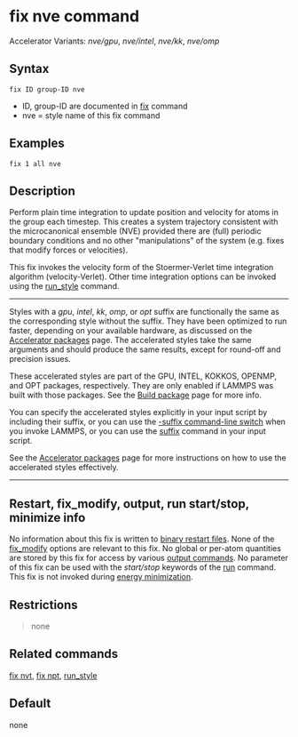 # fix nve command

Accelerator Variants: *nve/gpu*, *nve/intel*, *nve/kk*, *nve/omp*

## Syntax

    fix ID group-ID nve

-   ID, group-ID are documented in [fix](fix) command
-   nve = style name of this fix command

## Examples

``` LAMMPS
fix 1 all nve
```

## Description

Perform plain time integration to update position and velocity for atoms
in the group each timestep. This creates a system trajectory consistent
with the microcanonical ensemble (NVE) provided there are (full)
periodic boundary conditions and no other \"manipulations\" of the
system (e.g. fixes that modify forces or velocities).

This fix invokes the velocity form of the Stoermer-Verlet time
integration algorithm (velocity-Verlet). Other time integration options
can be invoked using the [run_style](run_style) command.

------------------------------------------------------------------------

Styles with a *gpu*, *intel*, *kk*, *omp*, or *opt* suffix are
functionally the same as the corresponding style without the suffix.
They have been optimized to run faster, depending on your available
hardware, as discussed on the [Accelerator packages](Speed_packages)
page. The accelerated styles take the same arguments and should produce
the same results, except for round-off and precision issues.

These accelerated styles are part of the GPU, INTEL, KOKKOS, OPENMP, and
OPT packages, respectively. They are only enabled if LAMMPS was built
with those packages. See the [Build package](Build_package) page for
more info.

You can specify the accelerated styles explicitly in your input script
by including their suffix, or you can use the [-suffix command-line
switch](Run_options) when you invoke LAMMPS, or you can use the
[suffix](suffix) command in your input script.

See the [Accelerator packages](Speed_packages) page for more
instructions on how to use the accelerated styles effectively.

------------------------------------------------------------------------

## Restart, fix_modify, output, run start/stop, minimize info

No information about this fix is written to [binary restart
files](restart). None of the [fix_modify](fix_modify) options are
relevant to this fix. No global or per-atom quantities are stored by
this fix for access by various [output commands](Howto_output). No
parameter of this fix can be used with the *start/stop* keywords of the
[run](run) command. This fix is not invoked during [energy
minimization](minimize).

## Restrictions

> none

## Related commands

[fix nvt](fix_nh), [fix npt](fix_nh), [run_style](run_style)

## Default

none
